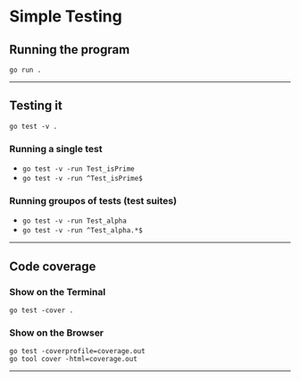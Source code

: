 # Simple Testing

## Running the program
`go run .`

---

## Testing it
`go test -v .`

### Running a single test
- `go test -v -run Test_isPrime`
- `go test -v -run ^Test_isPrime$`

### Running groupos of tests (test suites)
- `go test -v -run Test_alpha`
- `go test -v -run ^Test_alpha.*$`

---

## Code coverage
### Show on the Terminal
`go test -cover .`

### Show on the Browser
```
go test -coverprofile=coverage.out
go tool cover -html=coverage.out
```

---
